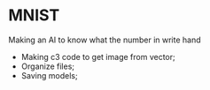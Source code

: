 # MNIST

Making an AI to know what the number in write hand

- Making c3 code to get image from vector;
- Organize files;
- Saving models;
